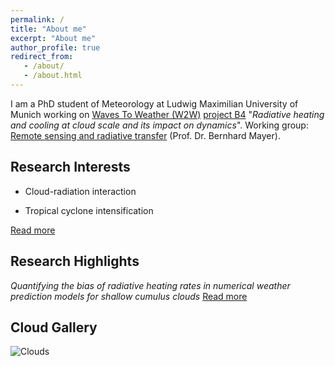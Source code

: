 ```yaml
---
permalink: /
title: "About me"
excerpt: "About me"
author_profile: true
redirect_from: 
   - /about/
   - /about.html
---
```


I am a PhD student of Meteorology at Ludwig Maximilian University of Munich working on [Waves To Weather (W2W)](https://w2w.meteo.physik.uni-muenchen.de/) [project B4](https://w2w.meteo.physik.uni-muenchen.de/research_areas/phase1/b4/index.html) "*Radiative heating and cooling at cloud scale and its impact on dynamics*".
Working group: [Remote sensing and radiative transfer](https://www.en.meteo.physik.uni-muenchen.de/forschung/atmo_fern/index.html) (Prof. Dr. Bernhard Mayer).

Research Interests
------
- Cloud-radiation interaction

- Tropical cyclone intensification

[Read more](https://ninacrnivec.github.io/research/)

Research Highlights
------
_Quantifying the bias of radiative heating rates in numerical weather prediction models for shallow cumulus clouds_ [Read more](https://www.atmos-chem-phys.net/19/8083/2019/)

Cloud Gallery
------
![Clouds](/images/CloudTypesNC.jpg)

